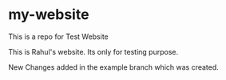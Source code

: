# my-website
This is a repo for Test Website

This is Rahul's website. Its only for testing purpose.

New Changes added in the example branch which was created.

